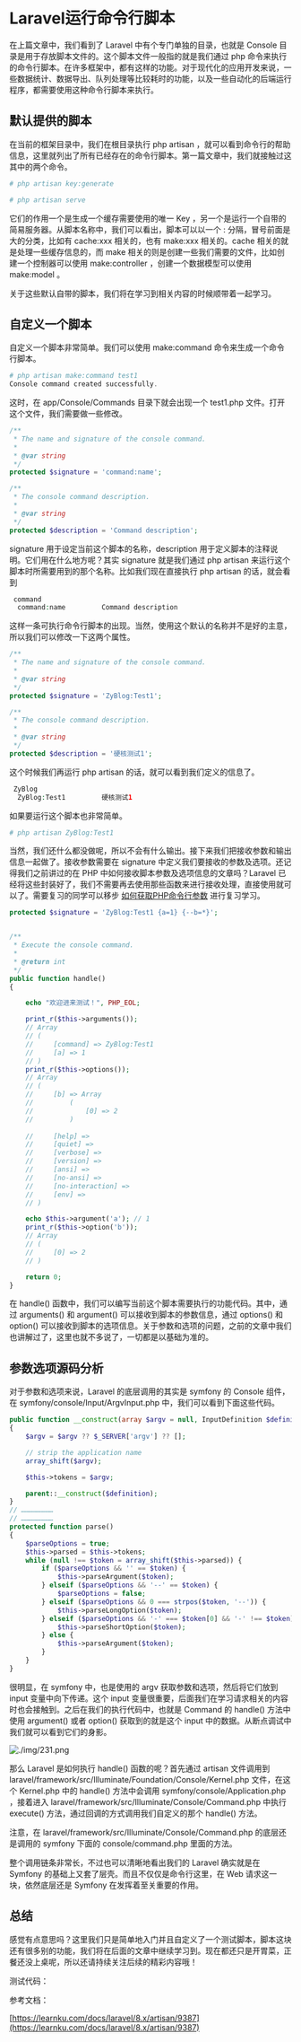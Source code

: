 # Laravel运行命令行脚本

在上篇文章中，我们看到了 Laravel 中有个专门单独的目录，也就是 Console 目录是用于存放脚本文件的。这个脚本文件一般指的就是我们通过 php 命令来执行的命令行脚本。在许多框架中，都有这样的功能。对于现代化的应用开发来说，一些数据统计、数据导出、队列处理等比较耗时的功能，以及一些自动化的后端运行程序，都需要使用这种命令行脚本来执行。

## 默认提供的脚本

在当前的框架目录中，我们在根目录执行 php artisan ，就可以看到命令行的帮助信息，这里就列出了所有已经存在的命令行脚本。第一篇文章中，我们就接触过这其中的两个命令。

```php
# php artisan key:generate

# php artisan serve
```

它们的作用一个是生成一个缓存需要使用的唯一 Key ，另一个是运行一个自带的简易服务器。从脚本名称中，我们可以看出，脚本可以以一个 : 分隔，冒号前面是大的分类，比如有 cache:xxx 相关的，也有 make:xxx 相关的。cache 相关的就是处理一些缓存信息的，而 make 相关的则是创建一些我们需要的文件，比如创建一个控制器可以使用 make:controller ，创建一个数据模型可以使用 make:model 。

关于这些默认自带的脚本，我们将在学习到相关内容的时候顺带着一起学习。

## 自定义一个脚本

自定义一个脚本非常简单。我们可以使用 make:command 命令来生成一个命令行脚本。

```php
# php artisan make:command test1
Console command created successfully.
```

这时，在 app/Console/Commands 目录下就会出现一个 test1.php 文件。打开这个文件，我们需要做一些修改。

```php
/**
 * The name and signature of the console command.
 *
 * @var string
 */
protected $signature = 'command:name';

/**
 * The console command description.
 *
 * @var string
 */
protected $description = 'Command description';
```

signature 用于设定当前这个脚本的名称，description 用于定义脚本的注释说明。它们用在什么地方呢？其实 signature 就是我们通过 php artisan 来运行这个脚本时所需要用到的那个名称。比如我们现在直接执行 php artisan 的话，就会看到

```php
 command
  command:name         Command description
```

这样一条可执行命令行脚本的出现。当然，使用这个默认的名称并不是好的主意，所以我们可以修改一下这两个属性。

```php
/**
 * The name and signature of the console command.
 *
 * @var string
 */
protected $signature = 'ZyBlog:Test1';

/**
 * The console command description.
 *
 * @var string
 */
protected $description = '硬核测试1';
```

这个时候我们再运行 php artisan 的话，就可以看到我们定义的信息了。

```php
 ZyBlog
  ZyBlog:Test1         硬核测试1
```

如果要运行这个脚本也非常简单。

```php
# php artisan ZyBlog:Test1
```

当然，我们还什么都没做呢，所以不会有什么输出。接下来我们把接收参数和输出信息一起做了。接收参数需要在 signature 中定义我们要接收的参数及选项。还记得我们之前讲过的在 PHP 中如何接收脚本参数及选项信息的文章吗？Laravel 已经将这些封装好了，我们不需要再去使用那些函数来进行接收处理，直接使用就可以了。需要复习的同学可以移步 [如何获取PHP命令行参数]() 进行复习学习。

```php
protected $signature = 'ZyBlog:Test1 {a=1} {--b=*}';


/**
 * Execute the console command.
 *
 * @return int
 */
public function handle()
{

    echo "欢迎进来测试！", PHP_EOL;

    print_r($this->arguments());
    // Array
    // (
    //     [command] => ZyBlog:Test1
    //     [a] => 1
    // )
    print_r($this->options());
    // Array
    // (
    //     [b] => Array
    //         (
    //             [0] => 2
    //         )
    
    //     [help] => 
    //     [quiet] => 
    //     [verbose] => 
    //     [version] => 
    //     [ansi] => 
    //     [no-ansi] => 
    //     [no-interaction] => 
    //     [env] => 
    // )

    echo $this->argument('a'); // 1
    print_r($this->option('b'));
    // Array
    // (
    //     [0] => 2
    // )

    return 0;
}
```

在 handle() 函数中，我们可以编写当前这个脚本需要执行的功能代码。其中，通过 arguments() 和 argument() 可以接收到脚本的参数信息，通过 options() 和 option() 可以接收到脚本的选项信息。关于参数和选项的问题，之前的文章中我们也讲解过了，这里也就不多说了，一切都是以基础为准的。

## 参数选项源码分析

对于参数和选项来说，Laravel 的底层调用的其实是 symfony 的 Console 组件，在 symfony/console/Input/ArgvInput.php 中，我们可以看到下面这些代码。

```php
public function __construct(array $argv = null, InputDefinition $definition = null)
{
    $argv = $argv ?? $_SERVER['argv'] ?? [];

    // strip the application name
    array_shift($argv);

    $this->tokens = $argv;

    parent::__construct($definition);
}
// ……………………
// ……………………
protected function parse()
{
    $parseOptions = true;
    $this->parsed = $this->tokens;
    while (null !== $token = array_shift($this->parsed)) {
        if ($parseOptions && '' == $token) {
            $this->parseArgument($token);
        } elseif ($parseOptions && '--' == $token) {
            $parseOptions = false;
        } elseif ($parseOptions && 0 === strpos($token, '--')) {
            $this->parseLongOption($token);
        } elseif ($parseOptions && '-' === $token[0] && '-' !== $token) {
            $this->parseShortOption($token);
        } else {
            $this->parseArgument($token);
        }
    }
}
```

很明显，在 symfony 中，也是使用的 argv 获取参数和选项，然后将它们放到 input 变量中向下传递。这个 input 变量很重要，后面我们在学习请求相关的内容时也会接触到。之后在我们的执行代码中，也就是 Command 的 handle() 方法中使用 argument() 或者 option() 获取到的就是这个 input 中的数据。从断点调试中我们就可以看到它们的身影。

![./img/231.png](./img/231.png)

那么 Laravel 是如何执行 handle() 函数的呢？首先通过 artisan 文件调用到 laravel/framework/src/Illuminate/Foundation/Console/Kernel.php 文件，在这个 Kernel.php 中的 handle() 方法中会调用 symfony/console/Application.php ，接着进入 laravel/framework/src/Illuminate/Console/Command.php 中执行 execute() 方法，通过回调的方式调用我们自定义的那个 handle() 方法。

注意，在 laravel/framework/src/Illuminate/Console/Command.php 的底层还是调用的 symfony 下面的 console/command.php 里面的方法。

整个调用链条非常长，不过也可以清晰地看出我们的 Laravel 确实就是在 Symfony 的基础上又套了层壳。而且不仅仅是命令行这里，在 Web 请求这一块，依然底层还是 Symfony 在发挥着至关重要的作用。

## 总结

感觉有点意思吗？这里我们只是简单地入门并且自定义了一个测试脚本，脚本这块还有很多别的功能，我们将在后面的文章中继续学习到。现在都还只是开胃菜，正餐还没上桌呢，所以还请持续关注后续的精彩内容哦！

测试代码：

参考文档：

[https://learnku.com/docs/laravel/8.x/artisan/9387](https://learnku.com/docs/laravel/8.x/artisan/9387)

